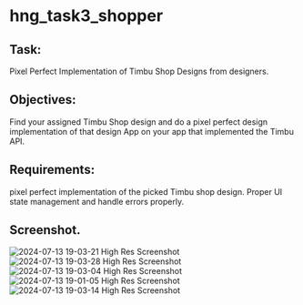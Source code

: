 # hng_task3_shopper


## Task:
Pixel Perfect Implementation of Timbu Shop Designs from designers.
## Objectives: 
Find your assigned Timbu Shop design and do a pixel perfect design implementation of that design App on your app that implemented the Timbu API.
## Requirements:
pixel perfect implementation of the picked Timbu shop design.
Proper UI state management and handle errors properly.



## Screenshot.
![2024-07-13 19-03-21 High Res Screenshot](https://github.com/user-attachments/assets/b6bdb56e-2a8e-431b-9b35-d767b173a60b)
![2024-07-13 19-03-28 High Res Screenshot](https://github.com/user-attachments/assets/1f3b2554-9094-49ff-9866-e24ccf832e75)
![2024-07-13 19-03-04 High Res Screenshot](https://github.com/user-attachments/assets/0168c460-9dc6-4581-8211-edfe07e1adf3)
![2024-07-13 19-01-05 High Res Screenshot](https://github.com/user-attachments/assets/736a2a51-551a-4033-976c-718d3f98c842)
![2024-07-13 19-03-14 High Res Screenshot](https://github.com/user-attachments/assets/4861a852-5798-49b7-89bc-a22ad8fc7552)
